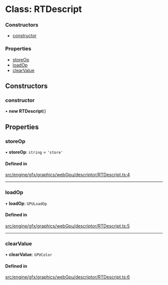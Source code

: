 # Class: RTDescript


### Constructors

- [constructor](RTDescript.md#constructor)

### Properties

- [storeOp](RTDescript.md#storeop)
- [loadOp](RTDescript.md#loadop)
- [clearValue](RTDescript.md#clearvalue)

## Constructors

### constructor

• **new RTDescript**()

## Properties

### storeOp

• **storeOp**: `string` = `'store'`

#### Defined in

[src/engine/gfx/graphics/webGpu/descriptor/RTDescript.ts:4](https://github.com/Orillusion/orillusion/blob/main/src/engine/gfx/graphics/webGpu/descriptor/RTDescript.ts#L4)

___

### loadOp

• **loadOp**: `GPULoadOp`

#### Defined in

[src/engine/gfx/graphics/webGpu/descriptor/RTDescript.ts:5](https://github.com/Orillusion/orillusion/blob/main/src/engine/gfx/graphics/webGpu/descriptor/RTDescript.ts#L5)

___

### clearValue

• **clearValue**: `GPUColor`

#### Defined in

[src/engine/gfx/graphics/webGpu/descriptor/RTDescript.ts:6](https://github.com/Orillusion/orillusion/blob/main/src/engine/gfx/graphics/webGpu/descriptor/RTDescript.ts#L6)
